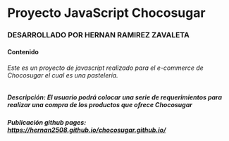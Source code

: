 # Proyecto JavaScript Chocosugar


### DESARROLLADO POR HERNAN RAMIREZ ZAVALETA

#### Contenido


###### Este es un proyecto de javascript realizado para el e-commerce de Chocosugar el cual es una pastelería.
##### Descripción: El usuario podrá colocar una serie de requerimientos para realizar una compra de los productos que ofrece Chocosugar
##### Publicación github pages: https://hernan2508.github.io/chocosugar.github.io/
